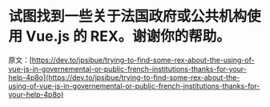 # 试图找到一些关于法国政府或公共机构使用 Vue.js 的 REX。谢谢你的帮助。

原文：[https://dev.to/jpsibue/trying-to-find-some-rex-about-the-using-of-vue-js-in-governemental-or-public-french-institutions-thanks-for-your-help-4p8o](https://dev.to/jpsibue/trying-to-find-some-rex-about-the-using-of-vue-js-in-governemental-or-public-french-institutions-thanks-for-your-help-4p8o)